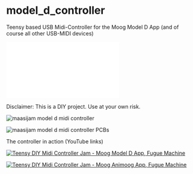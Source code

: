 # model_d_controller
Teensy based USB Midi-Controller for the Moog Model D App (and of course all other USB-MIDI devices)

![Assembly guide](Hardware/modeld_controller_assembly_guide.pdf)

Disclaimer: This is a DIY project. Use at your own risk.

![maasijam model d midi controller](Images/maasijam_model_d_controller.jpg)

![maasijam model d midi controller PCBs](Images/maasijam_model_d_controller_pcbs.jpg
)

The controller in action (YouTube links)

[![Teensy DIY Midi Controller Jam - Moog Model D App, Fugue Machine](https://img.youtube.com/vi/qR_zFrnvdvk/0.jpg)](https://www.youtube.com/watch?v=qR_zFrnvdvk)

[![Teensy DIY Midi Controller Jam - Moog Animoog App, Fugue Machine](https://img.youtube.com/vi/HAJEskUzX2w/0.jpg)](https://www.youtube.com/watch?v=HAJEskUzX2w)


